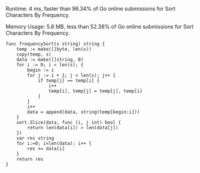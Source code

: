 Runtime: 4 ms, faster than 96.34% of Go online submissions for Sort Characters By Frequency.

Memory Usage: 5.8 MB, less than 52.38% of Go online submissions for Sort Characters By Frequency.
```
func frequencySort(s string) string {
    temp := make([]byte, len(s))
	copy(temp, s)
	data := make([]string, 0)
	for i := 0; i < len(s); {
		begin := i
		for j := i + 1; j < len(s); j++ {
			if temp[j] == temp[i] {
				i++
				temp[i], temp[j] = temp[j], temp[i]
			}
		}
		i++
		data = append(data, string(temp[begin:i]))
	}
    sort.Slice(data, func (i, j int) bool {
        return len(data[i]) > len(data[j])
    })
    var res string
    for i:=0; i<len(data); i++ {
        res += data[i]
    }
    return res
}
```
